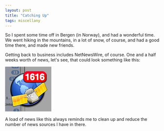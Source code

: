```yaml
---
layout: post
title: "Catching Up"
tags: miscellany
---
```

So I spent some time off in Bergen (in Norway), and had a wonderful time. We went hiking in the mountains, in a lot of snow, of course, and had a good time there, and made new friends.

Getting back to business includes NetNewsWire, of course. One and a half weeks worth of news, let's see, that could look something like this:

![NetNewsWire](/files/nnw.jpg "NetNewsWire")

A load of news like this always reminds me to clean up and reduce the number of news sources I have in there.